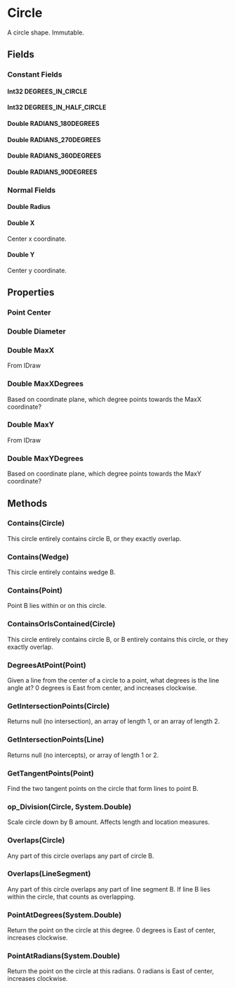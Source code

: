 # Circle

A circle shape. Immutable.

## Fields

### Constant Fields

#### Int32 DEGREES_IN_CIRCLE

#### Int32 DEGREES_IN_HALF_CIRCLE

#### Double RADIANS_180DEGREES

#### Double RADIANS_270DEGREES

#### Double RADIANS_360DEGREES

#### Double RADIANS_90DEGREES

### Normal Fields

#### Double Radius

#### Double X

Center x coordinate.

#### Double Y

Center y coordinate.

## Properties

### Point Center

### Double Diameter

### Double MaxX

From IDraw

### Double MaxXDegrees

Based on coordinate plane, which degree points towards the MaxX coordinate?

### Double MaxY

From IDraw

### Double MaxYDegrees

Based on coordinate plane, which degree points towards the MaxY coordinate?

## Methods

### Contains(Circle)

This circle entirely contains circle B, or they exactly overlap.

### Contains(Wedge)

This circle entirely contains wedge B.

### Contains(Point)

Point B lies within or on this circle.

### ContainsOrIsContained(Circle)

This circle entirely contains circle B, or B entirely contains this circle, or they exactly overlap.

### DegreesAtPoint(Point)

Given a line from the center of a circle to a point, what degrees is the line angle at? 0 degrees is East from center, and increases clockwise.

### GetIntersectionPoints(Circle)

Returns null (no intersection), an array of length 1, or an array of length 2.

### GetIntersectionPoints(Line)

Returns null (no intercepts), or array of length 1 or 2.

### GetTangentPoints(Point)

Find the two tangent points on the circle that form lines to point B.

### op_Division(Circle, System.Double)

Scale circle down by B amount. Affects length and location measures.

### Overlaps(Circle)

Any part of this circle overlaps any part of circle B.

### Overlaps(LineSegment)

Any part of this circle overlaps any part of line segment B.
            If line B lies within the circle, that counts as overlapping.

### PointAtDegrees(System.Double)

Return the point on the circle at this degree. 0 degrees is East of center, increases clockwise.

### PointAtRadians(System.Double)

Return the point on the circle at this radians. 0 radians is East of center, increases clockwise.

